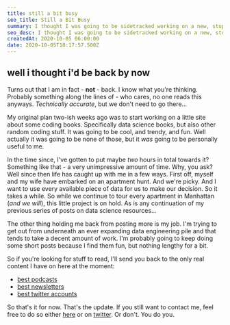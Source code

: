 ```yaml
---
title: still a bit busy
seo_title: Still a Bit Busy
summary: I thought I was going to be sidetracked working on a new, stupid idea.  Turns out, life and work had other ideas.
seo_desc: I thought I was going to be sidetracked working on a new, stupid idea.  Turns out, life and work had other ideas.
createdAt: 2020-10-05 06:00:00
date: 2020-10-05T18:17:57.500Z
---
```


## well i thought i'd be back by now

Turns out that I am in fact - **not** - back. I know what you're thinking. Probably something along the lines of - who cares, no one reads this anyways. *Technically accurate*, but we don't need to go there...

My original plan two-ish weeks ago was to start working on a little site about some coding books.  Specifically data science books, but also other random coding stuff.  It was going to be cool, and trendy, and fun. Well actually it was going to be none of those, but it *was* going to be personally useful to me.

In the time since, I've gotten to put maybe *two* hours in total towards it? Something like that - a very unimpressive amount of time. Why, you ask? Well since then life has caught up with me in a few ways.  First off, myself and my wife have embarked on an apartment hunt.  And we're picky. And I want to use every available piece of data for us to make our decision. So it takes a while. So while we continue to tour every apartment in Manhattan (*and we will*), this little project is on hold.  As is any continuation of my previous series of posts on data science resources...

The other thing holding me back from posting more is my job.  I'm trying to get out from underneath an ever expanding data engineering pile and that tends to take a decent amount of work. I'm probably going to keep doing some short posts because I find them fun, but nothing lengthy for a bit.

So if you're looking for stuff to read, I'll send you back to the only real content I have on here at the moment:

- [best podcasts](https://gregondata.com/blog/best-data-science-podcasts/)
- [best newsletters](https://gregondata.com/blog/best-data-science-newsletters/)
- [best twitter accounts](https://gregondata.com/blog/best-data-science-twitter-accounts/)


So that's it for now.  That's the update. If you still want to contact me, feel free to do so either [here](https://gregondata.com/contact/) or on [twitter](https://twitter.com/greg_on_data).  Or don't. You do you.

